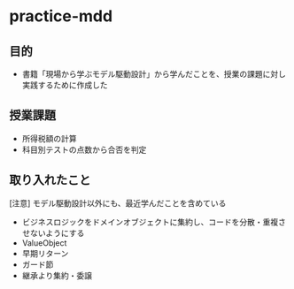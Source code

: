 # practice-mdd

## 目的
- 書籍「現場から学ぶモデル駆動設計」から学んだことを、授業の課題に対し実践するために作成した

## 授業課題
- 所得税額の計算
- 科目別テストの点数から合否を判定

## 取り入れたこと
[注意] モデル駆動設計以外にも、最近学んだことを含めている

- ビジネスロジックをドメインオブジェクトに集約し、コードを分散・重複させないようにする
- ValueObject
- 早期リターン
- ガード節
- 継承より集約・委譲

